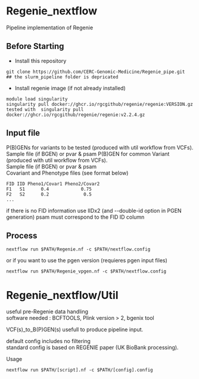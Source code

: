 # Regenie_nextflow
Pipeline implementation of Regenie

## Before Starting ##
- Install this repository
```
git clone https://github.com/CERC-Genomic-Medicine/Regenie_pipe.git   ## the slurm_pipeline folder is depricated
```
- Install regenie image (if not already installed)  
```
module load singularity    
singularity pull docker://ghcr.io/rgcgithub/regenie/regenie:VERSION.gz    
tested with  singularity pull docker://ghcr.io/rgcgithub/regenie/regenie:v2.2.4.gz  
```
## Input file ##

P(B)GENs for variants to be tested (produced with util workflow from VCFs).  
 Sample file (if BGEN) or pvar & psam
P(B)GEN for common Variant (produced with util workflow from VCFs).   
 Sample file (if BGEN) or pvar & psam  
Covariant and Phenotype files (see format below)
```
FID IID Pheno1/Covar1 Pheno2/Covar2  
F1   S1      0.4            0.75
F2   S2      0.2             0.5
...
```
if there is no FID information use IIDx2 (and --double-id option in PGEN generation) psam must correspond to the FID ID column

## Process ##  
```
nextflow run $PATH/Regenie.nf -c $PATH/nextflow.config

```
or if you want to use the pgen version (requieres pgen input files)
```
nextflow run $PATH/Regenie_vpgen.nf -c $PATH/nextflow.config

```

# Regenie_nextflow/Util
useful pre-Regenie data handling  
software needed : BCFTOOLS, Plink version > 2, bgenix tool
  
  VCF(s)_to_B(P)GEN(s) usefull to produce pipeline input.
  
default config includes no filtering  
standard config is based on REGENIE paper (UK BioBank processing).

Usage
```
nextflow run $PATH/[script].nf -c $PATH/[config].config
```


